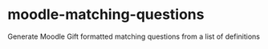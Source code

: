 moodle-matching-questions
=========================

Generate Moodle Gift formatted matching questions from a list of definitions

